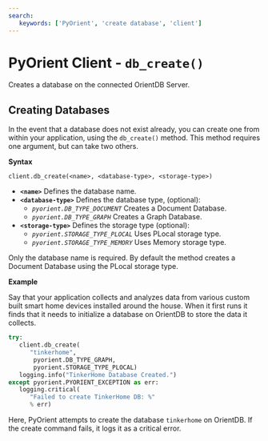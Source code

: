 ```yaml
---
search:
   keywords: ['PyOrient', 'create database', 'client']
---
```


# PyOrient Client - `db_create()`

Creates a database on the connected OrientDB Server.


## Creating Databases

In the event that a database does not exist already, you can create one from within your application, using the `db_create()` method.  This method requires one argument, but can take two others.

**Syntax**

```
client.db_create(<name>, <database-type>, <storage-type>)
```

- **`<name>`** Defines the database name.
- **`<database-type>`** Defines the database type, (optional):
  - *`pyorient.DB_TYPE_DOCUMENT`* Creates a Document Database.
  - *`pyorient.DB_TYPE_GRAPH`* Creates a Graph Database.
- **`<storage-type>`** Defines the storage type (optional):
  - *`pyorient.STORAGE_TYPE_PLOCAL`* Uses PLocal storage type.
  - *`pyorient.STORAGE_TYPE_MEMORY`* Uses Memory storage type.

Only the database name is required.  By default the method creates a Document Database using the PLocal storage type.

**Example**

Say that your application collects and analyzes data from various custom built smart home devices installed around the house.  When it first runs it finds that it needs to initialize a database on OrientDB to store the data it collects.

```py
try:
   client.db_create(
      "tinkerhome",
       pyorient.DB_TYPE_GRAPH,
       pyorient.STORAGE_TYPE_PLOCAL)
   logging.info("TinkerHome Database Created.")
except pyorient.PYORIENT_EXCEPTION as err:
   logging.critical(
      "Failed to create TinkerHome DB: %" 
      % err)
```

Here, PyOrient attempts to create the database `tinkerhome` on OrientDB.  If the create command fails, it logs it as a critical error.
